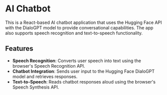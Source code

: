 # AI Chatbot

This is a React-based AI chatbot application that uses the Hugging Face API with the DialoGPT model to provide conversational capabilities. The app also supports speech recognition and text-to-speech functionality.

## Features

- **Speech Recognition**: Converts user speech into text using the browser's Speech Recognition API.
- **Chatbot Integration**: Sends user input to the Hugging Face DialoGPT model and retrieves responses.
- **Text-to-Speech**: Reads chatbot responses aloud using the browser's Speech Synthesis API.
